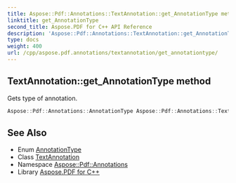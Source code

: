 ```yaml
---
title: Aspose::Pdf::Annotations::TextAnnotation::get_AnnotationType method
linktitle: get_AnnotationType
second_title: Aspose.PDF for C++ API Reference
description: 'Aspose::Pdf::Annotations::TextAnnotation::get_AnnotationType method. Gets type of annotation in C++.'
type: docs
weight: 400
url: /cpp/aspose.pdf.annotations/textannotation/get_annotationtype/
---
```

## TextAnnotation::get_AnnotationType method


Gets type of annotation.

```cpp
Aspose::Pdf::Annotations::AnnotationType Aspose::Pdf::Annotations::TextAnnotation::get_AnnotationType() override
```

## See Also

* Enum [AnnotationType](../../annotationtype/)
* Class [TextAnnotation](../)
* Namespace [Aspose::Pdf::Annotations](../../)
* Library [Aspose.PDF for C++](../../../)
